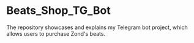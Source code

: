 # Beats_Shop_TG_Bot
The repository showcases and explains my Telegram bot project, which allows users to purchase Zond's beats.
